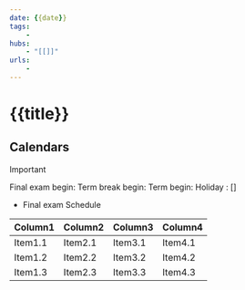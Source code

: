 ```yaml
---
date: {{date}}
tags:
    -
hubs:
    - "[[]]"
urls:
    -
---
```

# {{title}}

## Calendars

>[!Important]
> Final exam begin:
> Term break begin:
> Term begin:
> Holiday : []


- Final exam Schedule

| Column1 | Column2 | Column3 | Column4 |
| --------------- | --------------- | --------------- | --------------- |
| Item1.1 | Item2.1 | Item3.1 | Item4.1 |
| Item1.2 | Item2.2 | Item3.2 | Item4.2 |
| Item1.3 | Item2.3 | Item3.3 | Item4.3 |

